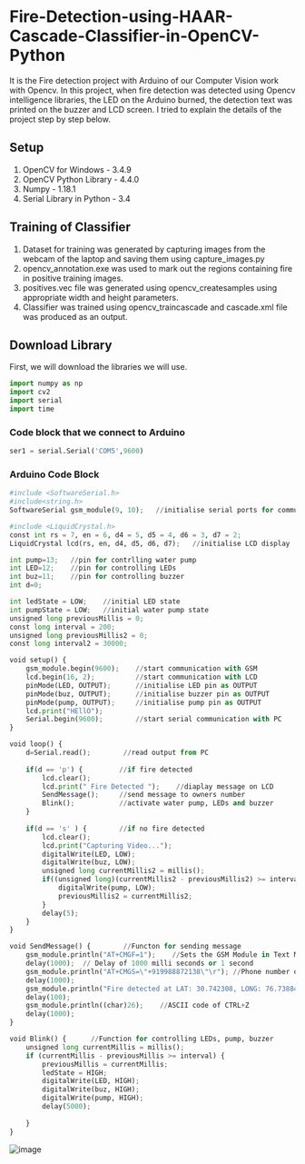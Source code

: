 # Fire-Detection-using-HAAR-Cascade-Classifier-in-OpenCV-Python
It is the Fire detection project with Arduino of our Computer Vision work with Opencv. In this project, when fire detection was detected using Opencv intelligence libraries, the LED on the Arduino burned, the detection text was printed on the buzzer and LCD screen. I tried to explain the details of the project step by step below.


## Setup
1. OpenCV for Windows - 3.4.9
2. OpenCV Python Library - 4.4.0
3. Numpy - 1.18.1
4. Serial Library in Python - 3.4

## Training of Classifier
1. Dataset for training was generated by capturing images from the webcam of the laptop and saving them using capture_images.py
2. opencv_annotation.exe was used to mark out the regions containing fire in positive training images.
3. positives.vec file was generated using opencv_createsamples using appropriate width and height parameters.
4. Classifier was trained using opencv_traincascade and cascade.xml file was produced as an output.

## Download Library 

First, we will download the libraries we will use.
```Python
import numpy as np
import cv2
import serial
import time

```

### Code block that we connect to Arduino


```Python
ser1 = serial.Serial('COM5',9600)
```
### Arduino Code Block

```Python
#include <SoftwareSerial.h>
#include<string.h>
SoftwareSerial gsm_module(9, 10);   //initialise serial ports for communication with GSM module

#include <LiquidCrystal.h>
const int rs = 7, en = 6, d4 = 5, d5 = 4, d6 = 3, d7 = 2;
LiquidCrystal lcd(rs, en, d4, d5, d6, d7);   //initialise LCD display

int pump=13;   //pin for contrlling water pump
int LED=12;    //pin for controlling LEDs
int buz=11;    //pin for controlling buzzer
int d=0;

int ledState = LOW;    //initial LED state
int pumpState = LOW;   //initial water pump state
unsigned long previousMillis = 0; 
const long interval = 200;  
unsigned long previousMillis2 = 0; 
const long interval2 = 30000;  

void setup() {
    gsm_module.begin(9600);    //start communication with GSM
    lcd.begin(16, 2);          //start communication with LCD
    pinMode(LED, OUTPUT);      //initialise LED pin as OUTPUT
    pinMode(buz, OUTPUT);      //initialise buzzer pin as OUTPUT
    pinMode(pump, OUTPUT);     //initialise pump pin as OUTPUT
    lcd.print("HEllO");
    Serial.begin(9600);        //start serial communication with PC
}

void loop() {
    d=Serial.read();        //read output from PC
   
    if(d == 'p') {         //if fire detected
        lcd.clear();
        lcd.print(" Fire Detected ");    //diaplay message on LCD
        SendMessage();     //send message to owners number
        Blink();           //activate water pump, LEDs and buzzer
    }
  
    if(d == 's' ) {        //if no fire detected
        lcd.clear();
        lcd.print("Capturing Video...");    
        digitalWrite(LED, LOW); 
        digitalWrite(buz, LOW); 
        unsigned long currentMillis2 = millis();
        if((unsigned long)(currentMillis2 - previousMillis2) >= interval2) {   
            digitalWrite(pump, LOW);
            previousMillis2 = currentMillis2;
        }
        delay(5);
    }
}

void SendMessage() {        //Functon for sending message
    gsm_module.println("AT+CMGF=1");    //Sets the GSM Module in Text Mode
    delay(1000);  // Delay of 1000 milli seconds or 1 second
    gsm_module.println("AT+CMGS=\"+919988872138\"\r"); //Phone number on which alert is sent
    delay(1000);
    gsm_module.println("Fire detected at LAT: 30.742308, LONG: 76.738843");    //SMS alert
    delay(100);
    gsm_module.println((char)26);    //ASCII code of CTRL+Z
    delay(1000);
}

void Blink() {      //Function for controlling LEDs, pump, buzzer
    unsigned long currentMillis = millis();
    if (currentMillis - previousMillis >= interval) {
        previousMillis = currentMillis;
        ledState = HIGH;
        digitalWrite(LED, HIGH);
        digitalWrite(buz, HIGH);
        digitalWrite(pump, HIGH);
        delay(5000);
        
    }
}

```
![image](https://user-images.githubusercontent.com/67556543/182863449-db1e2caf-c51b-44a1-adaa-6ed1f4e74555.png)
